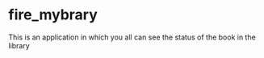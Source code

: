 # fire_mybrary
This is an application in which you all can see the status of the book in the library
